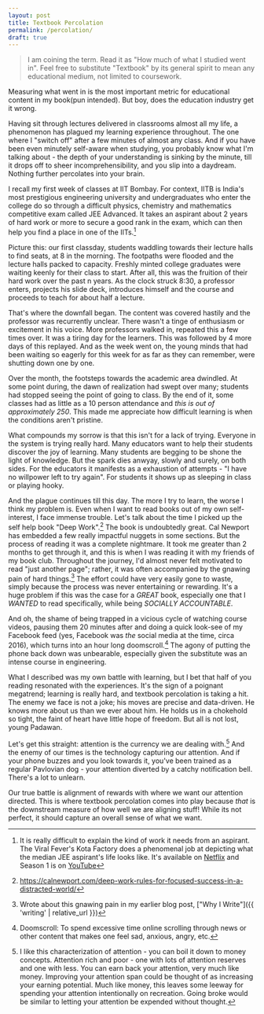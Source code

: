 ```yaml
---
layout: post
title: Textbook Percolation
permalink: /percolation/
draft: true
---
```


> I am coining the term. Read it as "How much of what I studied went in". Feel free to substitute "Textbook" by its general spirit to mean any educational medium, not limited to coursework.

Measuring what went in is the most important metric for educational content in my book(pun intended). But boy, does the education industry get it wrong.

Having sit through lectures delivered in classrooms almost all my life, a phenomenon has plagued my learning experience throughout. The one where I "switch off" after a few minutes of almost any class. And if you have been even minutely self-aware when studying, you probably know what I'm talking about - the depth of your understanding is sinking by the minute, till it drops off to sheer incomprehensibility, and you slip into a daydream. Nothing further percolates into your brain.

I recall my first week of classes at IIT Bombay. For context, IITB is India's most prestigious engineering university and undergraduates who enter the college do so through a difficult physics, chemistry and mathematics competitive exam called JEE Advanced. It takes an aspirant about 2 years of hard work or more to secure a good rank in the exam, which can then help you find a place in one of the IITs.[^1]

Picture this: our first classday, students waddling towards their lecture halls to find seats, at 8 in the morning. The footpaths were flooded and the lecture halls packed to capacity. Freshly minted college graduates were waiting keenly for their class to start. After all, this was the fruition of their hard work over the past n years. As the clock struck 8:30, a professor enters, projects his slide deck, introduces himself and the course and proceeds to teach for about half a lecture. 

That's where the downfall began. The content was covered hastily and the professor was recurrently unclear. There wasn't a tinge of enthusiasm or excitement in his voice. More professors walked in, repeated this a few times over. It was a tiring day for the learners. This was followed by 4 more days of this replayed. And as the week went on, the young minds that had been waiting so eagerly for this week for as far as they can remember, were shutting down one by one.

Over the month, the footsteps towards the academic area dwindled. At some point during, the dawn of realization had swept over many; students had stopped seeing the point of going to class. By the end of it, some classes had as little as a 10 person attendance and *this is out of approximately 250*. This made me appreciate how difficult learning is when the conditions aren't pristine.

What compounds my sorrow is that this isn't for a lack of trying. Everyone in the system is trying really hard. Many educators want to help their students discover the joy of learning. Many students are begging to be shone the light of knowledge. But the spark dies anwyay, slowly and surely, on both sides. For the educators it manifests as a exhaustion of attempts - "I have no willpower left to try again". For students it shows up as sleeping in class or playing hooky.

And the plague continues till this day. The more I try to learn, the worse I think my problem is. Even when I want to read books out of my own self-interest, I face immense trouble. Let's talk about the time I picked up the self help book "Deep Work".[^2] The book is undoubtedly great. Cal Newport has embedded a few really impactful nuggets in some sections. But the process of reading it was a complete nightmare. It took me greater than 2 months to get through it, and this is when I was reading it with my friends of my book club. Throughout the journey, I'd almost never felt motivated to read "just another page"; rather, it was often accompanied by the gnawing pain of hard things.[^3] The effort could have very easily gone to waste, simply because the process was never entertaining or rewarding. It's a huge problem if this was the case for a *GREAT* book, especially one that I *WANTED* to read specifically, while being *SOCIALLY ACCOUNTABLE*.

And oh, the shame of being trapped in a vicious cycle of watching course videos, pausing them 20 minutes after and doing a quick look-see of my Facebook feed (yes, Facebook was *the* social media at the time, circa 2016), which turns into an hour long doomscroll.[^4] The agony of putting the phone back down was unbearable, especially given the substitute was an intense course in engineering.

What I described was my own battle with learning, but I bet that half of you reading resonated with the experiences. It's the sign of a poignant megatrend; learning is really hard, and textbook percolation is taking a hit. The enemy we face is not a joke; his moves are precise and data-driven. He knows more about us than we ever about him. He holds us in a chokehold so tight, the faint of heart have little hope of freedom. But all is not lost, young Padawan.

<!-- TBD: SAVE THE READER -->

Let's get this straight: attention is the currency we are dealing with.[^5] And the enemy of our times is the technology capturing our attention. And if your phone buzzes and you look towards it, you've been trained as a regular Pavlovian dog - your attention diverted by a catchy notification bell. There's a lot to unlearn.

Our true battle is alignment of rewards with where we want our attention directed. This is where textbook percolation comes into play because *that* is the downstream measure of how well we are aligning stuff! While its not perfect, it should capture an overall sense of what we want.



[^1]: It is really difficult to explain the kind of work it needs from an aspirant. The Viral Fever's Kota Factory does a phenomenal job at depicting what the median JEE aspirant's life looks like. It's available on [Netflix](https://www.netflix.com/in/title/81249783) and Season 1 is on [YouTube](https://www.youtube.com/playlist?list=PLTB0eCoUXErb7pV0Sj1hXWrxerSZX1qgh)
[^2]: <https://calnewport.com/deep-work-rules-for-focused-success-in-a-distracted-world/>
[^3]: Wrote about this gnawing pain in my earlier blog post, ["Why I Write"]({{ 'writing' | relative_url }})
[^4]: Doomscroll: To spend excessive time online scrolling through news or other content that makes one feel sad, anxious, angry, etc.
[^5]: I like this characterization of attention - you can boil it down to money concepts. Attention rich and poor - one with lots of attention reserves and one with less. You can earn back your attention, very much like money. Improving your attention span could be thought of as increasing your earning potential. Much like money, this leaves some leeway for spending your attention intentionally on recreation. Going broke would be similar to letting your attention be expended without thought. 